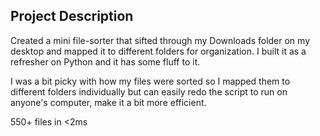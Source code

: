 ## Project Description

Created a mini file-sorter that sifted through my Downloads folder on my desktop and mapped it to different folders for organization. I built it as a refresher on Python and it has some fluff to it.

I was a bit picky with how my files were sorted so I mapped them to different folders individually but can easily redo the script to run on anyone's computer, make it a bit more efficient.

550+ files in <2ms
